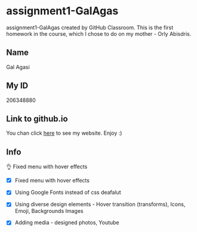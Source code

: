# assignment1-GalAgas
assignment1-GalAgas created by GitHub Classroom.
This is the first homework in the course, which I chose to do on my mother - Orly Abisdris.

## Name
Gal Agasi

## My ID
206348880

## Link to github.io
You chan click [here](https://web-development-environments-2021.github.io/assignment1-GalAgas/) to see my website.
Enjoy :)

## Info
:ok_hand: Fixed menu with hover effects

 - [x] Fixed menu with hover effects
 - [x] Using Google Fonts instead of css deafalut
 - [x] Using diverse design elements - Hover transition (transforms), Icons, Emoji, Backgrounds Images
 - [x] Adding media - designed photos, Youtube



